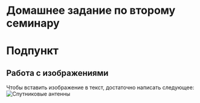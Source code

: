 # Домашнее задание по второму семинару

# **Подпункт**













## Работа с изображениями

Чтобы вставить изображение в текст, достаточно написать следующее:
![Спутниковые антенны](IMG_0946.jpg)











